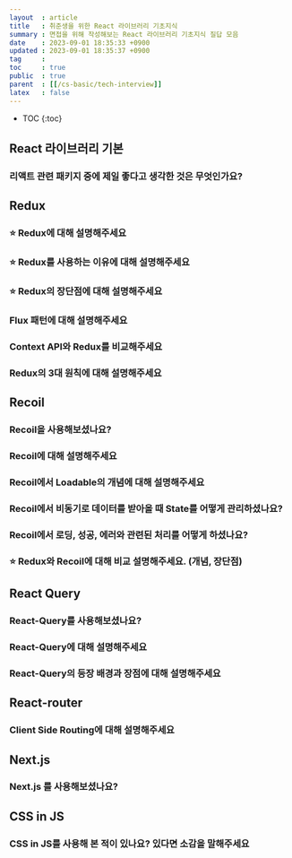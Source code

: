 ```yaml
---
layout  : article
title   : 취준생을 위한 React 라이브러리 기초지식
summary : 면접을 위해 작성해보는 React 라이브러리 기초지식 질답 모음
date    : 2023-09-01 18:35:33 +0900
updated : 2023-09-01 18:35:37 +0900
tag     : 
toc     : true
public  : true
parent  : [[/cs-basic/tech-interview]]
latex   : false
---
```

* TOC
{:toc}

## React 라이브러리 기본

### 리액트 관련 패키지 중에 제일 좋다고 생각한 것은 무엇인가요?

## Redux

### ⭐ Redux에 대해 설명해주세요

### ⭐ Redux를 사용하는 이유에 대해 설명해주세요

### ⭐ Redux의 장단점에 대해 설명해주세요

### Flux 패턴에 대해 설명해주세요

### Context API와 Redux를 비교해주세요

### Redux의 3대 원칙에 대해 설명해주세요

## Recoil

### Recoil을 사용해보셨나요?

### Recoil에 대해 설명해주세요

### Recoil에서 Loadable의 개념에 대해 설명해주세요

### Recoil에서 비동기로 데이터를 받아올 때 State를 어떻게 관리하셨나요?

### Recoil에서 로딩, 성공, 에러와 관련된 처리를 어떻게 하셨나요?

### ⭐ Redux와 Recoil에 대해 비교 설명해주세요. (개념, 장단점)

## React Query

### React-Query를 사용해보셨나요?

### React-Query에 대해 설명해주세요

### React-Query의 등장 배경과 장점에 대해 설명해주세요

## React-router

### Client Side Routing에 대해 설명해주세요

## Next.js

### Next.js 를 사용해보셨나요?

## CSS in JS

### CSS in JS를 사용해 본 적이 있나요? 있다면 소감을 말해주세요
